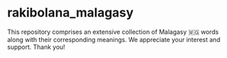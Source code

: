 # rakibolana_malagasy
This repository comprises an extensive collection of Malagasy 🇲🇬 words along with their corresponding meanings. We appreciate your interest and support. Thank you!

